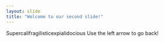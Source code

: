 ```yaml
---
layout: slide
title: "Welcome to our second slide!"
---
```

Supercalifragilisticexpialidocious
Use the left arrow to go back!
